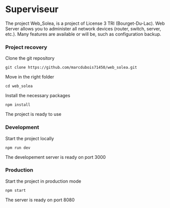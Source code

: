 # Superviseur

The project Web_Solea, is a project of License 3 TRI (Bourget-Du-Lac). Web Server allows you to administer all network devices (router, switch, server, etc.). Many features are available or will be, such as configuration backup.

### Project recovery

Clone the git repository
```
git clone https://github.com/marcdubois71450/web_solea.git
```
Move in the right folder
```
cd web_solea
```
Install the necessary packages
```
npm install
```
The project is ready to use


### Development
Start the project locally
```
npm run dev
```
The developement server is ready on port 3000


### Production
Start the project in production mode
```
npm start
```
The server is ready on port 8080
